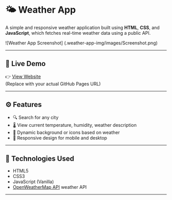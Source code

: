 # 🌤️ Weather App

A simple and responsive weather application built using **HTML**, **CSS**, and **JavaScript**, which fetches real-time weather data using a public API.

![Weather App Screenshot] (.weather-app-img/images/Screenshot.png)

---

## 🔗 Live Demo

👉 [View Website](https://bhavin-hariyani-001b.github.io/weather_app/)  
(Replace with your actual GitHub Pages URL)

---

## ⚙️ Features

- 🔍 Search for any city
- 🌡️ View current temperature, humidity, weather description
- 🌇 Dynamic background or icons based on weather
- 📱 Responsive design for mobile and desktop

---

## 🚀 Technologies Used

- HTML5
- CSS3
- JavaScript (Vanilla)
- [OpenWeatherMap API](https://openweathermap.org/api) weather API

---
